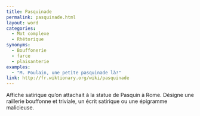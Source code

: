 ```yaml
---
title: Pasquinade
permalink: pasquinade.html
layout: word
categories:
  - Mot complexe
  - Rhétorique
synonyms:
  - Bouffonerie
  - farce
  - plaisanterie
examples:
  - "M. Poulain, une petite pasquinade là?"
link: http://fr.wiktionary.org/wiki/pasquinade
---
```


Affiche satirique qu’on attachait à la statue de Pasquin à Rome.
Désigne une raillerie bouffonne et triviale, un écrit satirique ou une épigramme malicieuse.

